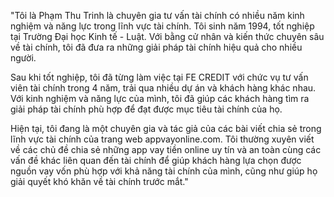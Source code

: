 "Tôi là Phạm Thu Trinh là chuyên gia tư vấn tài chính có nhiều năm kinh nghiệm và năng lực trong lĩnh vực tài chính. Tôi sinh năm 1994, tốt nghiệp tại Trường Đại học Kinh tế - Luật. Với bằng cử nhân và kiến thức chuyên sâu về tài chính, tôi đã đưa ra những giải pháp tài chính hiệu quả cho nhiều người.



Sau khi tốt nghiệp, tôi đã từng làm việc tại FE CREDIT với chức vụ tư vấn viên tài chính trong 4 năm, trải qua nhiều dự án và khách hàng khác nhau. Với kinh nghiệm và năng lực của mình, tôi đã giúp các khách hàng tìm ra giải pháp tài chính phù hợp để đạt được mục tiêu tài chính của họ.

Hiện tại, tôi đang là một chuyên gia và tác giả của các bài viết chia sẻ trong lĩnh vực tài chính của trang web appvayonline.com. Tôi thường xuyên viết về các chủ đề chia sẻ những app vay tiền online uy tín và an toàn cùng các vấn đề khác liên quan đến tài chính để giúp khách hàng lựa chọn được nguồn vay vốn phù hợp với khả năng tài chính của mình, cũng như giúp họ giải quyết khó khăn về tài chính trước mắt."

